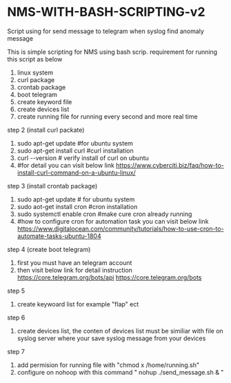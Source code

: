 # NMS-WITH-BASH-SCRIPTING-v2
Script using for send message to telegram when syslog find anomaly message

This is simple scripting for NMS using bash scrip. requirement for running this script as below
1. linux system
2. curl package
3. crontab package
4. boot telegram
5. create keyword file
6. create devices list
7. create running file for running every second and more real time

step 2 (install curl packate)
1. sudo apt-get update #for ubuntu system
2. sudo apt-get install curl  #curl installation
3. curl --version # verify install of curl on ubuntu
4. #for detail you can visit below link
https://www.cyberciti.biz/faq/how-to-install-curl-command-on-a-ubuntu-linux/

step 3 (install crontab package)
1. sudo apt-get update # for ubuntu system
2. sudo aot-get install cron #cron installation
3. sudo systemctl enable cron #make cure cron already running
4. #how to configure cron for automation task you can visit below link
https://www.digitalocean.com/community/tutorials/how-to-use-cron-to-automate-tasks-ubuntu-1804

step 4 (create boot telegram)
1. first you must have an telegram account
2. then visit below link for detail instruction
https://core.telegram.org/bots/api
https://core.telegram.org/bots

step 5 
1. create keywoard list for example "flap" ect

step 6
1. create devices list, the conten of devices list must be similiar with file on syslog server where your save syslog message from your devices

step 7
1. add permision for running file with "chmod x /home/running.sh"
2. configure on nohoop with this command " nohup ./send_message.sh & "


